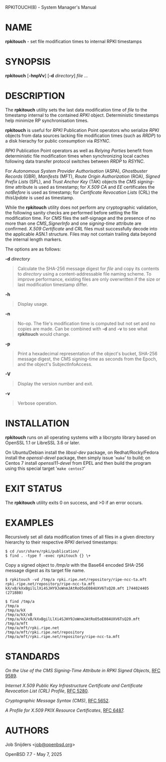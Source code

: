 RPKITOUCH(8) - System Manager's Manual

# NAME

**rpkitouch** - set file modification times to internal RPKI timestamps

# SYNOPSIS

**rpkitouch**
\[**-hnpVv**]
\[**-d**&nbsp;*directory*]
*file&nbsp;...*

# DESCRIPTION

The
**rpkitouch**
utility sets the last data modification time of
*file*
to the timestamp internal to the contained
*RPKI*
object.
Deterministic timestamps help minimize RP synchronisation times.

**rpkitouch**
is useful for
*RPKI*
Publication Point operators who serialize
*RPKI*
objects from data sources lacking file modification times (such as
*RRDP*)
to a disk hierachy for public consumption via
*RSYNC*.

*RPKI*
Publication Point operators as well as
*Relying Parties*
benefit from deterministic file modification times when synchronizing local
caches following data transfer protocol switches between
*RRDP*
to
*RSYNC*.

For
*Autonomous System Provider Authorisation* (ASPA),
*Ghostbuster Records* (GBR),
*Manifests* (MFT),
*Route Origin Authorization* (ROA),
*Signed Prefix Lists* (SPL),
and
*Trust Anchor Key* (TAK)
objects the
*CMS signing-time*
attribute is used as timestamp; for
*X.509*
*CA*
and
*EE*
certificates the
*notBefore*
is used as timestamp; for
*Certificate Revocation Lists* (CRL)
the
*thisUpdate*
is used as timestamp.

While the
**rpkitouch**
utility does not perform any cryptographic validation, the following sanity
checks are performed before setting the file modification time.
For
*CMS*
files the self-signage and the presence of no more than one
*CMS\_SignerInfo*
and one
*signing-time*
attribute are confirmed.
*X.509*
*Certificate*
and
*CRL*
files must successfully decode into the applicable ASN.1 structure.
Files may not contain trailing data beyond the internal length markers.

The options are as follows:

**-d** *directory*

> Calculate the SHA-256 message digest for
> *file*
> and copy its contents to
> *directory*
> using a content-addressable file naming scheme.
> To improve performance, existing files are only overwritten if the size or
> last modification timestamp differ.

**-h**

> Display usage.

**-n**

> No-op.
> The file's modification time is computed but not set and no copies are made.
> Can be combined with
> **-d**
> and
> **-v**
> to see what
> **rpkitouch**
> would change.

**-p**

> Print a hexadecimal representation of the object's bucket, SHA-256 message
> digest, the CMS signing-time as seconds from the Epoch, and the object's
> SubjectInfoAccess.

**-V**

> Display the version number and exit.

**-v**

> Verbose operation.

# INSTALLATION

**rpkitouch**
runs on all operating systems with a libcrypto library based on
OpenSSL 1.1 or LibreSSL 3.6 or later.

On Ubuntu/Debian install the
*libssl-dev*
package, on Redhat/Rocky/Fedora install the
*openssl-devel*
package, then simply issue
'`make`'
to build;
on Centos 7 install
*openssl11-devel*
from EPEL and then build the program using this special target
'`make centos7`'

# EXIT STATUS

The **rpkitouch** utility exits&#160;0 on success, and&#160;&gt;0 if an error occurs.

# EXAMPLES

Recursively set all data modification times of all files in a given directory
hierarchy to their respective
*RPKI*
derived timestamps:

	$ cd /usr/share/rpki/publication/
	$ find . -type f -exec rpkitouch {} \+

Copy a signed object to
*/tmp/a*
with the Base64 encoded SHA-256 message digest as its target file name.

	$ rpkitouch -vd /tmp/a rpki.ripe.net/repository/ripe-ncc-ta.mft
	rpki.ripe.net/repository/ripe-ncc-ta.mft kX/xB/kXxBgilLlXi4SJHY9JoWnmJAtRoO5oE084UXV6TsQ20.mft 1744024405 (271880)
	
	$ find /tmp/a
	/tmp/a
	/tmp/a/kX
	/tmp/a/kX/xB
	/tmp/a/kX/xB/kXxBgilLlXi4SJHY9JoWnmJAtRoO5oE084UXV6TsQ20.mft
	/tmp/a/mft
	/tmp/a/mft/rpki.ripe.net
	/tmp/a/mft/rpki.ripe.net/repository
	/tmp/a/mft/rpki.ripe.net/repository/ripe-ncc-ta.mft

# STANDARDS

*On the Use of the CMS Signing-Time Attribute in RPKI Signed Objects*,
[RFC 9589](http://www.rfc-editor.org/rfc/rfc9589.html).

*Internet X.509 Public Key Infrastructure Certificate and Certificate Revocation List (CRL) Profile*,
[RFC 5280](http://www.rfc-editor.org/rfc/rfc5280.html).

*Cryptographic Message Syntax (CMS)*,
[RFC 5652](http://www.rfc-editor.org/rfc/rfc5652.html).

*A Profile for X.509 PKIX Resource Certificates*,
[RFC 6487](http://www.rfc-editor.org/rfc/rfc6487.html).

# AUTHORS

Job Snijders &lt;[job@openbsd.org](mailto:job@openbsd.org)&gt;

OpenBSD 7.7 - May 7, 2025
